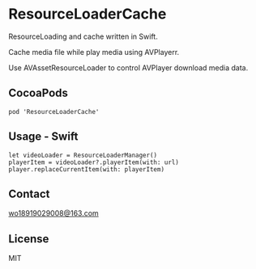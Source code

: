 # ResourceLoaderCache

ResourceLoading and cache written in Swift.

Cache media file while play media using AVPlayerr.

Use AVAssetResourceLoader to control AVPlayer download media data.

## CocoaPods
```
pod 'ResourceLoaderCache'
```

## Usage - Swift

```
let videoLoader = ResourceLoaderManager()
playerItem = videoLoader?.playerItem(with: url)
player.replaceCurrentItem(with: playerItem)
```

## Contact
wo18919029008@163.com

## License
MIT
